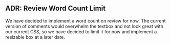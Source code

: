 ## ADR: Review Word Count Limit

We have decided to implement a word count on review for now. The current version of comments would overwhelm the textbox
and not look great with our current CSS, so we have decided to limit it for now and implement a resizable box at a later 
date.
